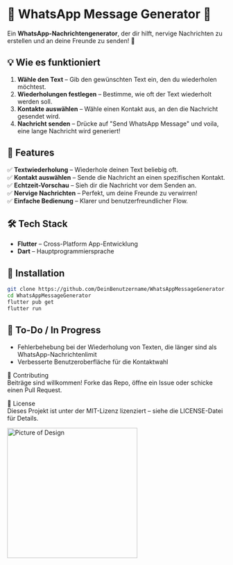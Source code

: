 
# 📲 WhatsApp Message Generator 💬

Ein **WhatsApp-Nachrichtengenerator**, der dir hilft, nervige Nachrichten zu erstellen und an deine Freunde zu senden! 🚀

## 💡 Wie es funktioniert  
1. **Wähle den Text** – Gib den gewünschten Text ein, den du wiederholen möchtest.  
2. **Wiederholungen festlegen** – Bestimme, wie oft der Text wiederholt werden soll.  
3. **Kontakte auswählen** – Wähle einen Kontakt aus, an den die Nachricht gesendet wird.  
4. **Nachricht senden** – Drücke auf "Send WhatsApp Message" und voila, eine lange Nachricht wird generiert!

## 🚀 Features  
✅ **Textwiederholung** – Wiederhole deinen Text beliebig oft.  
✅ **Kontakt auswählen** – Sende die Nachricht an einen spezifischen Kontakt.  
✅ **Echtzeit-Vorschau** – Sieh dir die Nachricht vor dem Senden an.  
✅ **Nervige Nachrichten** – Perfekt, um deine Freunde zu verwirren!  
✅ **Einfache Bedienung** – Klarer und benutzerfreundlicher Flow.  

## 🛠️ Tech Stack  
- **Flutter** – Cross-Platform App-Entwicklung  
- **Dart** – Hauptprogrammiersprache  

## 🔧 Installation  

```bash
git clone https://github.com/DeinBenutzername/WhatsAppMessageGenerator.git
cd WhatsAppMessageGenerator
flutter pub get
flutter run
```

## 📌 To-Do / In Progress  
- Fehlerbehebung bei der Wiederholung von Texten, die länger sind als WhatsApp-Nachrichtenlimit  
- Verbesserte Benutzeroberfläche für die Kontaktwahl

🤝 Contributing  
Beiträge sind willkommen! Forke das Repo, öffne ein Issue oder schicke einen Pull Request.

📜 License  
Dieses Projekt ist unter der MIT-Lizenz lizenziert – siehe die LICENSE-Datei für Details.


<img src="https://github.com/user-attachments/assets/4d5c7282-3804-43f9-98b1-47e27c0de6bf" alt="Picture of Design" width="300"/>
